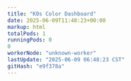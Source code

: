```yaml
---
title: "K0s Color Dashboard"
date: 2025-06-09T11:48:23+00:00
markup: html
totalPods: 1
runningPods: 0
0
workerNode: "unknown-worker"
lastUpdate: "2025-06-09 06:48:23 CST"
gitHash: "e9f378a"
---
```


<!-- This content is dynamically updated by the DashboardUpdater Operator -->
<!-- The dashboard UI is rendered by Hugo templates and CSS/JS files -->
